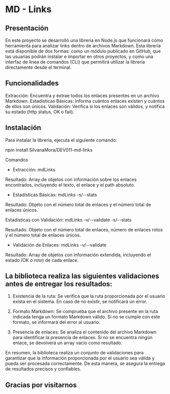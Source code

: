 # MD - Links 

## Presentación 
En este proyecto se desarrolló una librería en Node.js que funcionará como
herramienta para analizar links dentro de archivos Markdown. Esta librería
está disponible de dos formas: como un módulo publicado en GitHub, que las
usuarias podrán instalar e importar en otros proyectos, y como una interfaz
de línea de comandos (CLI) que permitirá utilizar la librería directamente
desde el terminal.

## Funcionalidades

Extracción: Encuentra y extrae todos los enlaces presentes en un archivo Markdown.
Estadísticas Básicas: Informa cuántos enlaces existen y cuántos de ellos son únicos.
Validación: Verifica si los enlaces son válidos, y notifica su estado (http status, OK o fail).

## Instalación

Para instalar la librería, ejecuta el siguiente comando:

npm install SilvanaMora/DEV011-md-links

Comandos

- Extracción:
mdLinks <path> 

Resultado: Array de objetos con información sobre los enlaces encontrados, incluyendo el texto, el enlace y el path absoluto.

- Estadísticas Básicas:
mdLinks <path> -s/--stats 

Resultado: Objeto con el número total de enlaces y el número total de enlaces únicos.

Estadísticas con Validación:
mdLinks <path> -v/--validate -s/--stats 

Resultado: Objeto con el número total de enlaces, número de enlaces rotos y el número total de enlaces únicos.

- Validación de Enlaces:
mdLinks <path> -v/--validate 

Resultado: Array de objetos con información extendida, incluyendo el estado (OK o roto) de cada enlace.

##  La biblioteca realiza las siguientes validaciones antes de entregar los resultados:

1. Existencia de la ruta: Se verifica que la ruta proporcionada por el usuario exista en el sistema. En caso de no existir, se notificará un error.

2. Formato Markdown: Se comprueba que el archivo presente en la ruta indicada tenga un formato Markdown válido. Si no se cumple con este formato, se informará del error al usuario.

3. Presencia de enlaces: Se analiza el contenido del archivo Markdown para identificar la presencia de enlaces. Si no se encuentra ningún enlace, se devolverá un array vacío como resultado.

En resumen, la biblioteca realiza un conjunto de validaciones para garantizar que la información proporcionada por el usuario sea válida y pueda ser procesada correctamente. De esta manera, se asegura la entrega de resultados precisos y confiables.

## Gracias por visitarnos 




